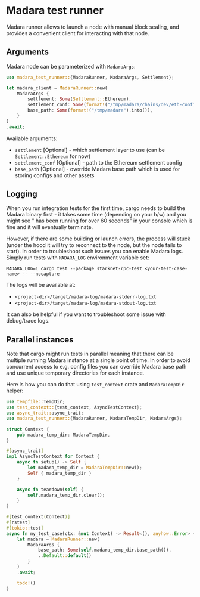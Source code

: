 # Madara test runner

Madara runner allows to launch a node with manual block sealing, and provides a
convenient client for interacting with that node.

## Arguments

Madara node can be parameterized with `MadaraArgs`:

```rust
use madara_test_runner::{MadaraRunner, MadaraArgs, Settlement};

let madara_client = MadaraRunner::new(
    MadaraArgs {
        settlement: Some(Settlement::Ethereum),
        settlement_conf: Some(format!("/tmp/madara/chains/dev/eth-config.json").into())
        base_path: Some(format!("/tmp/madara").into()),
    }
)
.await;
```

Available arguments:

- `settlement` [Optional] - which settlement layer to use (can be
  `Settlement::Ethereum` for now)
- `settlement_conf` [Optional] - path to the Ethereum settlement config
- `base_path` [Optional] - override Madara base path which is used for storing
  configs and other assets

## Logging

When you run integration tests for the first time, cargo needs to build the
Madara binary first - it takes some time (depending on your h/w) and you might
see "<your-test-case-name> has been running for over 60 seconds" in your console
which is fine and it will eventually terminate.

However, if there are some building or launch errors, the process will stuck
(under the hood it will try to reconnect to the node, but the node fails to
start). In order to troubleshoot such issues you can enable Madara logs. Simply
run tests with `MADARA_LOG` environment variable set:

```shell
MADARA_LOG=1 cargo test --package starknet-rpc-test <your-test-case-name> -- --nocapture
```

The logs will be available at:

- `<project-dir>/target/madara-log/madara-stderr-log.txt`
- `<project-dir>/target/madara-log/madara-stdout-log.txt`

It can also be helpful if you want to troubleshoot some issue with debug/trace
logs.

## Parallel instances

Note that cargo might run tests in parallel meaning that there can be multiple
running Madara instance at a single point of time. In order to avoid concurrent
access to e.g. config files you can override Madara base path and use unique
temporary directories for each instance.

Here is how you can do that using `test_context` crate and `MadaraTempDir`
helper:

```rust
use tempfile::TempDir;
use test_context::{test_context, AsyncTestContext};
use async_trait::async_trait;
use madara_test_runner::{MadaraRunner, MadaraTempDir, MadaraArgs};

struct Context {
    pub madara_temp_dir: MadaraTempDir,
}

#[async_trait]
impl AsyncTestContext for Context {
    async fn setup() -> Self {
        let madara_temp_dir = MadaraTempDir::new();
        Self { madara_temp_dir }
    }

    async fn teardown(self) {
        self.madara_temp_dir.clear();
    }
}

#[test_context(Context)]
#[rstest]
#[tokio::test]
async fn my_test_case(ctx: &mut Context) -> Result<(), anyhow::Error> {
    let madara = MadaraRunner::new(
        MadaraArgs {
            base_path: Some(self.madara_temp_dir.base_path()),
            ..Default::default()
        }
    )
    .await;

    todo!()
}
```
